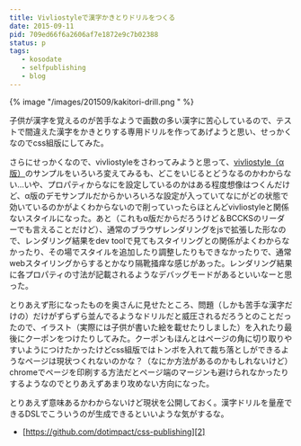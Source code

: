 ```yaml
---
title: Vivliostyleで漢字かきとりドリルをつくる
date: 2015-09-11
pid: 709ed66f6a2606af7e1872e9c7b02388
status: p
tags:
   - kosodate
   - selfpublishing
   - blog
---
```


{% image "/images/201509/kakitori-drill.png " %}

子供が漢字を覚えるのが苦手なようで画数の多い漢字に苦心しているので、テストで間違えた漢字をかきとりする専用ドリルを作ってあげようと思い、せっかくなのでcss組版にしてみた。

さらにせっかくなので、vivliostyleをさわってみようと思って、[vivliostyle（α版）][1]のサンプルをいろいろ変えてみるも、どこをいじるとどうなるのかわからない…いや、プロパティからなにを設定しているのかはある程度想像はつくんだけど、α版のデモサンプルだからかいろいろな設定が入っていてなにがどの状態で効いているのかがよくわからないので削っていったらほとんどvivliostyleと関係ないスタイルになった。あと（これもα版だからだろうけど＆BCCKSのリーダーでも言えることだけど）、通常のブラウザレンダリングをjsで拡張した形なので、レンダリング結果をdev toolで見てもスタイリングとの関係がよくわからなかったり、その場でスタイルを追加したり調整したりもできなかったりで、通常webスタイリングからするとかなり隔靴掻痒な感じがあった。レンダリング結果に各プロパティの寸法が記載されるようなデバッグモードがあるといいなーと思った。

とりあえず形になったものを奥さんに見せたところ、問題（しかも苦手な漢字だけの）だけがずらずら並んでるようなドリルだと威圧されるだろうとのことだったので、イラスト（実際には子供が書いた絵を載せたりしました）を入れたり最後にクーポンをつけたりしてみた。クーポンもほんとはページの角に切り取りやすいようにつけたかったけどcss組版ではトンボを入れて裁ち落としができるようなページは現状つくれないのかな？（なにか方法があるのかもしれないけど）　chromeでページを印刷する方法だとページ端のマージンも避けられなかったりするようなのでとりあえずあまり攻めない方向になった。

とりあえず意味あるかわからないけど現状を公開しておく。漢字ドリルを量産できるDSLでこういうのが生成できるといいような気がするな。
- [https://github.com/dotimpact/css-publishing][2]

[1]:	http://vivliostyle.github.io/vivliostyle.js/index-ja.html
[2]:	https://github.com/dotimpact/css-publishing